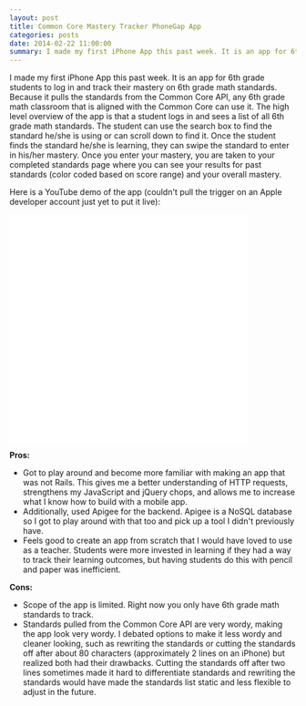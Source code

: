 ```yaml
---
layout: post
title: Common Core Mastery Tracker PhoneGap App
categories: posts
date: 2014-02-22 11:00:00
summary: I made my first iPhone App this past week. It is an app for 6th grade students to log in and track their mastery on 6th grade math standards. Because it pulls the standards from the Common Core API, any 6th grade math classroom that is aligned with the Common Core can use it.
---
```


I made my first iPhone App this past week. It is an app for 6th grade students to log in and track their mastery on 6th grade math standards. Because it pulls the standards from the Common Core API, any 6th grade math classroom that is aligned with the Common Core can use it. The high level overview of the app is that a student logs in and sees a list of all 6th grade math standards. The student can use the search box to find the standard he/she is using or can scroll down to find it. Once the student finds the standard he/she is learning, they can swipe the standard to enter in his/her mastery. Once you enter your mastery, you are taken to your completed standards page where you can see your results for past standards (color coded based on score range) and your overall mastery.

Here is a YouTube demo of the app (couldn't pull the trigger on an Apple developer account just yet to put it live):

<iframe frameborder="0" height="400" src="//www.youtube.com/embed/YZ_lPPVq5Jc" width="420"></iframe>

**Pros:**

- Got to play around and become more familiar with making an app that was not Rails. This gives me a better understanding of HTTP requests, strengthens my JavaScript and jQuery chops, and allows me to increase what I know how to build with a mobile app.
- Additionally, used Apigee for the backend. Apigee is a NoSQL database so I got to play around with that too and pick up a tool I didn't previously have.
- Feels good to create an app from scratch that I would have loved to use as a teacher. Students were more invested in learning if they had a way to track their learning outcomes, but having students do this with pencil and paper was inefficient.

**Cons:**

- Scope of the app is limited. Right now you only have 6th grade math standards to track.
- Standards pulled from the Common Core API are very wordy, making the app look very wordy. I debated options to make it less wordy and cleaner looking, such as rewriting the standards or cutting the standards off after about 80 characters (approximately 2 lines on an iPhone) but realized both had their drawbacks. Cutting the standards off after two lines sometimes made it hard to differentiate standards and rewriting the standards would have made the standards list static and less flexible to adjust in the future.
